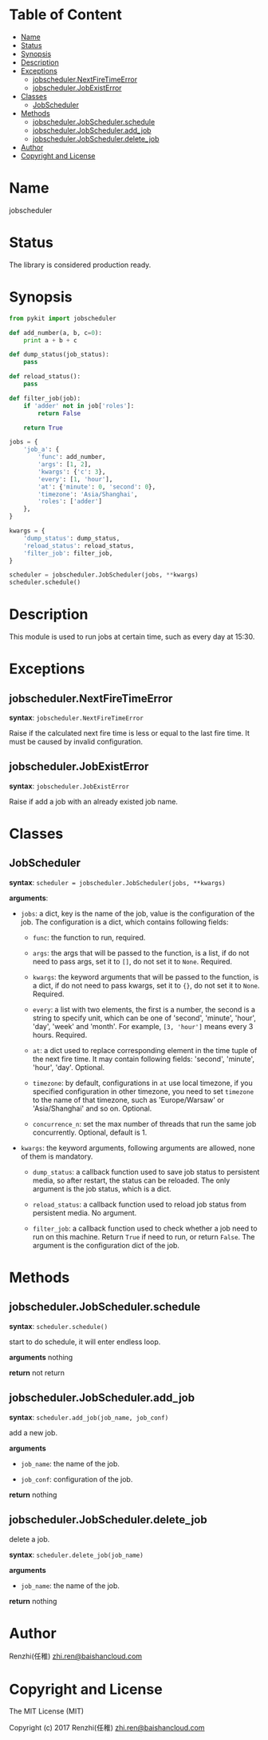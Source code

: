 <!-- START doctoc generated TOC please keep comment here to allow auto update -->
<!-- DON'T EDIT THIS SECTION, INSTEAD RE-RUN doctoc TO UPDATE -->
#   Table of Content

- [Name](#name)
- [Status](#status)
- [Synopsis](#synopsis)
- [Description](#description)
- [Exceptions](#exceptions)
  - [jobscheduler.NextFireTimeError](#jobschedulernextfiretimeerror)
  - [jobscheduler.JobExistError](#jobschedulerjobexisterror)
- [Classes](#classes)
  - [JobScheduler](#jobscheduler)
- [Methods](#methods)
  - [jobscheduler.JobScheduler.schedule](#jobschedulerjobschedulerschedule)
  - [jobscheduler.JobScheduler.add_job](#jobschedulerjobscheduleradd_job)
  - [jobscheduler.JobScheduler.delete_job](#jobschedulerjobschedulerdelete_job)
- [Author](#author)
- [Copyright and License](#copyright-and-license)

<!-- END doctoc generated TOC please keep comment here to allow auto update -->

#   Name

jobscheduler

#   Status

The library is considered production ready.

#   Synopsis

```python
from pykit import jobscheduler

def add_number(a, b, c=0):
    print a + b + c

def dump_status(job_status):
    pass

def reload_status():
    pass

def filter_job(job):
    if 'adder' not in job['roles']:
        return False

    return True

jobs = {
    'job_a': {
        'func': add_number,
        'args': [1, 2],
        'kwargs': {'c': 3},
        'every': [1, 'hour'],
        'at': {'minute': 0, 'second': 0},
        'timezone': 'Asia/Shanghai',
        'roles': ['adder']
    },
}

kwargs = {
    'dump_status': dump_status,
    'reload_status': reload_status,
    'filter_job': filter_job,
}

scheduler = jobscheduler.JobScheduler(jobs, **kwargs)
scheduler.schedule()
```

#   Description

This module is used to run jobs at certain time, such as every day at 15:30.

#   Exceptions

## jobscheduler.NextFireTimeError

**syntax**:
`jobscheduler.NextFireTimeError`

Raise if the calculated next fire time is less or equal to the last fire time.
It must be caused by invalid configuration.

## jobscheduler.JobExistError

**syntax**:
`jobscheduler.JobExistError`

Raise if add a job with an already existed job name.

#   Classes

## JobScheduler

**syntax**:
`scheduler = jobscheduler.JobScheduler(jobs, **kwargs)`

**arguments**:

-   `jobs`:
    a dict, key is the name of the job, value is the configuration of the job.
    The configuration is a dict, which contains following fields:

    -   `func`: the function to run, required.

    -   `args`: the args that will be passed to the function, is a list, if do
        not need to pass args, set it to `[]`, do not set it to `None`. Required.

    -   `kwargs`: the keyword arguments that will be passed to the function,
        is a dict, if do not need to pass kwargs, set it to `{}`, do not set it
        to `None`. Required.

    -   `every`: a list with two elements, the first is a number, the
        second is a string to specify unit, which can be one of 'second',
        'minute', 'hour', 'day', 'week' and 'month'. For example,
        `[3, 'hour']` means every 3 hours. Required.

    -   `at`: a dict used to replace corresponding element in the time tuple
        of the next fire time. It may contain following fields: 'second',
        'minute', 'hour', 'day'. Optional.

    -   `timezone`: by default, configurations in `at` use local timezone,
        if you specified configuration in other timezone, you need to set
        `timezone` to the name of that timezone, such as 'Europe/Warsaw' or
        'Asia/Shanghai' and so on. Optional.

    -   `concurrence_n`: set the max number of threads that run the same job
        concurrently. Optional, default is 1.

-   `kwargs`:
    the keyword arguments, following arguments are allowed, none of them
    is mandatory.

    -   `dump_status`: a callback function used to save job status to
        persistent media, so after restart, the status can be reloaded.
        The only argument is the job status, which is a dict.

    -   `reload_status`: a callback function used to reload job status
        from persistent media. No argument.

    -   `filter_job`: a callback function used to check whether a job
        need to run on this machine. Return `True` if need to run, or
        return `False`. The argument is the configuration dict of the job.

#   Methods

## jobscheduler.JobScheduler.schedule

**syntax**:
`scheduler.schedule()`

start to do schedule, it will enter endless loop.

**arguments**
nothing

**return**
not return

## jobscheduler.JobScheduler.add_job

**syntax**:
`scheduler.add_job(job_name, job_conf)`

add a new job.

**arguments**

-   `job_name`: the name of the job.

-   `job_conf`: configuration of the job.

**return**
nothing

## jobscheduler.JobScheduler.delete_job

delete a job.

**syntax**:
`scheduler.delete_job(job_name)`

**arguments**

-   `job_name`: the name of the job.

**return**
nothing

#   Author

Renzhi(任稚) <zhi.ren@baishancloud.com>

#   Copyright and License

The MIT License (MIT)

Copyright (c) 2017 Renzhi(任稚) <zhi.ren@baishancloud.com>
